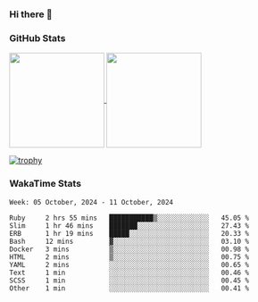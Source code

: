 ### Hi there 👋

### GitHub Stats

<a href="https://github.com/anuraghazra/github-readme-stats">
  <img align="center" height="170px" src="https://github-readme-stats.vercel.app/api/top-langs/?username=tksfjt1024&layout=compact&count_private=true&show_icons=true&show_icons=true&theme=graywhite" />
</a>
<a href="https://github.com/anuraghazra/github-readme-stats">
  <img align="center" height="170px" src="https://github-readme-stats.vercel.app/api?username=tksfjt1024&count_private=true&show_icons=true&show_icons=true&theme=graywhite" />
</a>

[![trophy](https://github-profile-trophy.vercel.app/?username=tksfjt1024)](https://github.com/ryo-ma/github-profile-trophy)

### WakaTime Stats

<!--START_SECTION:waka-->
```text
Week: 05 October, 2024 - 11 October, 2024

Ruby     2 hrs 55 mins   ███████████▒░░░░░░░░░░░░░   45.05 % 
Slim     1 hr 46 mins    ███████░░░░░░░░░░░░░░░░░░   27.43 % 
ERB      1 hr 19 mins    █████░░░░░░░░░░░░░░░░░░░░   20.33 % 
Bash     12 mins         ▓░░░░░░░░░░░░░░░░░░░░░░░░   03.10 % 
Docker   3 mins          ▒░░░░░░░░░░░░░░░░░░░░░░░░   00.98 % 
HTML     2 mins          ▒░░░░░░░░░░░░░░░░░░░░░░░░   00.75 % 
YAML     2 mins          ░░░░░░░░░░░░░░░░░░░░░░░░░   00.65 % 
Text     1 min           ░░░░░░░░░░░░░░░░░░░░░░░░░   00.46 % 
SCSS     1 min           ░░░░░░░░░░░░░░░░░░░░░░░░░   00.45 % 
Other    1 min           ░░░░░░░░░░░░░░░░░░░░░░░░░   00.41 % 
```
<!--END_SECTION:waka-->
